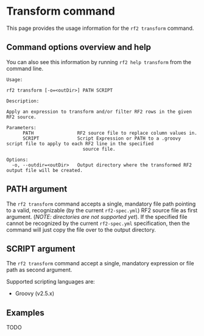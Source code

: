 # Transform command

This page provides the usage information for the `rf2 transform` command.

## Command options overview and help

You can also see this information by running `rf2 help transform` from the command line.

```
Usage:

rf2 transform [-o=<outDir>] PATH SCRIPT

Description:

Apply an expression to transform and/or filter RF2 rows in the given RF2 source.

Parameters:
      PATH                RF2 source file to replace column values in.
      SCRIPT              Script Expression or PATH to a .groovy script file to apply to each RF2 line in the specified
                            source file.

Options:
  -o, --outdir=<outDir>   Output directory where the transformed RF2 output file will be created.
```

## PATH argument

The `rf2 transform` command accepts a single, mandatory file path pointing to a valid, recognizable (by the current `rf2-spec.yml`) RF2 source file as first argument.  (_NOTE: directories are not supported yet_).
If the specified file cannot be recognized by the current `rf2-spec.yml` specification, then the command will just copy the file over to the output directory.

## SCRIPT argument

The `rf2 transform` command accept a single, mandatory expression or file path as second argument. 

Supported scripting languages are:
* Groovy (v2.5.x) 

## Examples

TODO
